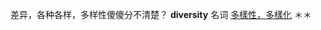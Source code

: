 差异，各种各样，多样性傻傻分不清楚？
**diversity**  名词 [多樣性，多樣化](http://dictionary.cambridge.org/zhs/%E8%AF%8D%E5%85%B8/%E8%8B%B1%E8%AF%AD-%E6%B1%89%E8%AF%AD-%E7%B9%81%E4%BD%93/diversity)
＊＊



